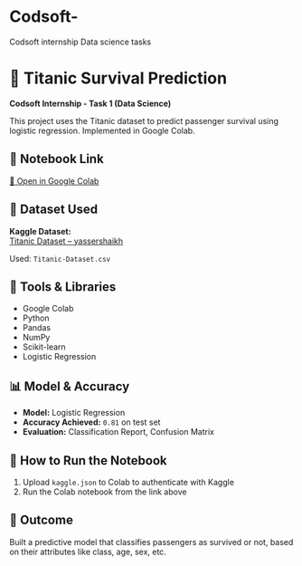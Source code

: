 # Codsoft-
Codsoft internship Data science tasks
# 🚢 Titanic Survival Prediction
**Codsoft Internship - Task 1 (Data Science)**

This project uses the Titanic dataset to predict passenger survival using logistic regression. Implemented in Google Colab.

## 📌 Notebook Link

[🔗 Open in Google Colab](https://colab.research.google.com/drive/1VYZ2HLpElL5TzeA7sVpnut8Gm2ZL2Vyk)

## 📁 Dataset Used
**Kaggle Dataset:**  
[Titanic Dataset – yassershaikh](https://www.kaggle.com/datasets/yasserh/titanic-dataset)

Used: `Titanic-Dataset.csv`

## 🧪 Tools & Libraries
- Google Colab
- Python
- Pandas
- NumPy
- Scikit-learn
- Logistic Regression

## 📊 Model & Accuracy
- **Model:** Logistic Regression  
- **Accuracy Achieved:** `0.81` on test set  
- **Evaluation:** Classification Report, Confusion Matrix

## 📌 How to Run the Notebook

1. Upload `kaggle.json` to Colab to authenticate with Kaggle
2. Run the Colab notebook from the link above

## 🧠 Outcome

Built a predictive model that classifies passengers as survived or not, based on their attributes like class, age, sex, etc.
